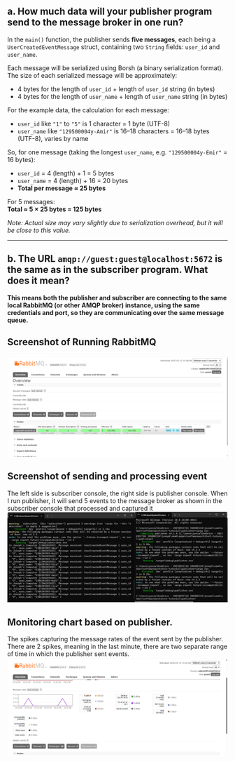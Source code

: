 ## a. How much data will your publisher program send to the message broker in one run?

In the `main()` function, the publisher sends **five messages**, each being a `UserCreatedEventMessage` struct, containing two `String` fields: `user_id` and `user_name`.

Each message will be serialized using Borsh (a binary serialization format). The size of each serialized message will be approximately:

- 4 bytes for the length of `user_id` + length of `user_id` string (in bytes)
- 4 bytes for the length of `user_name` + length of `user_name` string (in bytes)

For the example data, the calculation for each message:
- `user_id` like `"1"` to `"5"` is 1 character = 1 byte (UTF-8)
- `user_name` like `"129500004y-Amir"` is 16–18 characters = 16–18 bytes (UTF-8), varies by name

So, for one message (taking the longest `user_name`, e.g. `"129500004y-Emir"` = 16 bytes):

- `user_id` = 4 (length) + 1 = 5 bytes
- `user_name` = 4 (length) + 16 = 20 bytes
- **Total per message ≈ 25 bytes**

For 5 messages:  
**Total ≈ 5 × 25 bytes = 125 bytes**

*Note: Actual size may vary slightly due to serialization overhead, but it will be close to this value.*

---

## b. The URL `amqp://guest:guest@localhost:5672` is the same as in the subscriber program. What does it mean?


**This means both the publisher and subscriber are connecting to the same local RabbitMQ (or other AMQP broker) instance, using the same credentials and port, so they are communicating over the same message queue.**

## Screenshot of Running RabbitMQ
![Running RabbitMQ](running_rabbitmq.png)

## Screenshot of sending and processing event
The left side is subscriber console, the right side is publisher console. When I run publisher, it will send 5 events to the message broker as shown in the subscriber console that processed and captured it
![Send Process](send_process.png)

## Monitoring chart based on publisher.
The spikes capturing the message rates of the event sent by the publisher. There are 2 spikes, meaning in the last minute, there are two separate range of time in which the publisher sent events.
![Monitor Chart](monitor_chart.png)


